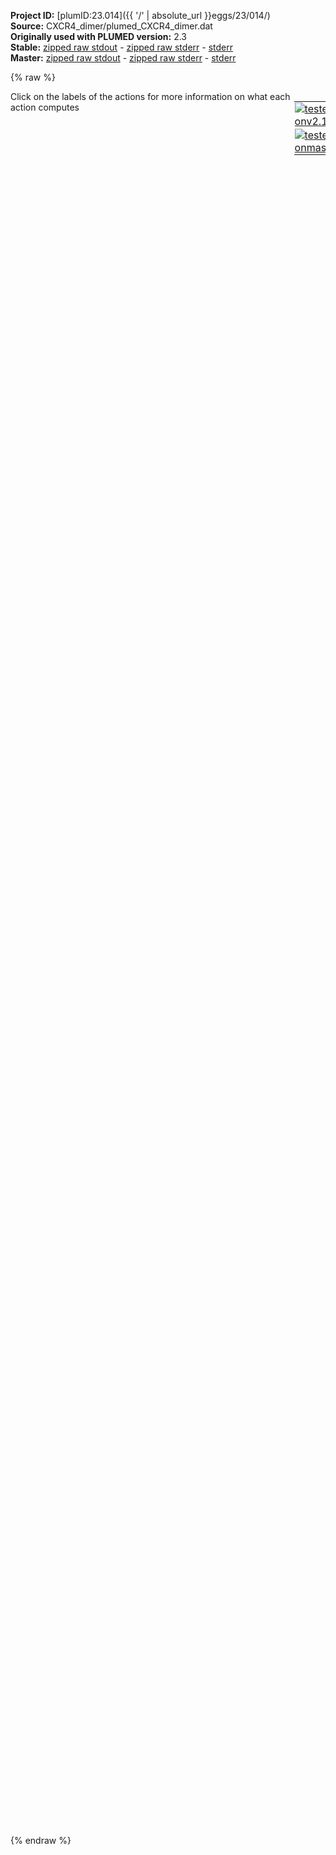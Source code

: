 **Project ID:** [plumID:23.014]({{ '/' | absolute_url }}eggs/23/014/)  
**Source:** CXCR4_dimer/plumed_CXCR4_dimer.dat  
**Originally used with PLUMED version:** 2.3  
**Stable:** [zipped raw stdout](plumed_CXCR4_dimer.dat.plumed.stdout.txt.zip) - [zipped raw stderr](plumed_CXCR4_dimer.dat.plumed.stderr.txt.zip) - [stderr](plumed_CXCR4_dimer.dat.plumed.stderr)  
**Master:** [zipped raw stdout](plumed_CXCR4_dimer.dat.plumed_master.stdout.txt.zip) - [zipped raw stderr](plumed_CXCR4_dimer.dat.plumed_master.stderr.txt.zip) - [stderr](plumed_CXCR4_dimer.dat.plumed_master.stderr)  

{% raw %}
<div style="width: 100%; float:left">
<div style="width: 90%; float:left" id="value_details_data/CXCR4_dimer/plumed_CXCR4_dimer.dat"> Click on the labels of the actions for more information on what each action computes </div>
<div style="width: 10%; float:left"><table><tr><td style="padding:1px"><a href="plumed_CXCR4_dimer.dat.plumed.stderr"><img src="https://img.shields.io/badge/v2.10-passing-green.svg" alt="tested onv2.10" /></a></td></tr><tr><td style="padding:1px"><a href="plumed_CXCR4_dimer.dat.plumed_master.stderr"><img src="https://img.shields.io/badge/master-passing-green.svg" alt="tested onmaster" /></a></td></tr></table></div></div>
<pre style="width=97%;">
<span class="plumedtooltip" style="color:green">WHOLEMOLECULES<span class="right">This action is used to rebuild molecules that can become split by the periodic boundary conditions. <a href="https://www.plumed.org/doc-master/user-doc/html/_w_h_o_l_e_m_o_l_e_c_u_l_e_s.html" style="color:green">More details</a><i></i></span></span> <span class="plumedtooltip">STRIDE<span class="right"> the frequency with which molecules are reassembled<i></i></span></span>=1 <span class="plumedtooltip">ENTITY0<span class="right">the atoms that make up a molecule that you wish to align<i></i></span></span>=62,131,132,220,222,226,230,232,324,418,517,521,526,622,634 <span class="plumedtooltip">ENTITY1<span class="right">the atoms that make up a molecule that you wish to align<i></i></span></span>=718,787,788,876,878,882,886,888,980,1074,1173,1177,1182,1278,1290

<span style="display:none;" id="data/CXCR4_dimer/plumed_CXCR4_dimer.dat">The WHOLEMOLECULES action with label <b></b> calculates something</span><b name="data/CXCR4_dimer/plumed_CXCR4_dimer.datcomA" onclick='showPath("data/CXCR4_dimer/plumed_CXCR4_dimer.dat","data/CXCR4_dimer/plumed_CXCR4_dimer.datcomA","data/CXCR4_dimer/plumed_CXCR4_dimer.datcomA","violet")'>comA</b><span style="display:none;" id="data/CXCR4_dimer/plumed_CXCR4_dimer.datcomA">The COM action with label <b>comA</b> calculates the following quantities:<table  align="center" frame="void" width="95%" cellpadding="5%"><tr><td width="5%"><b> Quantity </b>  </td><td width="5%"><b> Type </b>  </td><td><b> Description </b> </td></tr><tr><td width="5%">comA</td><td width="5%"><font color="violet">atoms</font></td><td>virtual atom calculated by COM action</td></tr></table></span>: <span class="plumedtooltip" style="color:green">COM<span class="right">Calculate the center of mass for a group of atoms. <a href="https://www.plumed.org/doc-master/user-doc/html/_c_o_m.html" style="color:green">More details</a><i></i></span></span> <span class="plumedtooltip">ATOMS<span class="right">the list of atoms which are involved the virtual atom's definition<i></i></span></span>=554,558
<b name="data/CXCR4_dimer/plumed_CXCR4_dimer.datcomB" onclick='showPath("data/CXCR4_dimer/plumed_CXCR4_dimer.dat","data/CXCR4_dimer/plumed_CXCR4_dimer.datcomB","data/CXCR4_dimer/plumed_CXCR4_dimer.datcomB","violet")'>comB</b><span style="display:none;" id="data/CXCR4_dimer/plumed_CXCR4_dimer.datcomB">The COM action with label <b>comB</b> calculates the following quantities:<table  align="center" frame="void" width="95%" cellpadding="5%"><tr><td width="5%"><b> Quantity </b>  </td><td width="5%"><b> Type </b>  </td><td><b> Description </b> </td></tr><tr><td width="5%">comB</td><td width="5%"><font color="violet">atoms</font></td><td>virtual atom calculated by COM action</td></tr></table></span>: <span class="plumedtooltip" style="color:green">COM<span class="right">Calculate the center of mass for a group of atoms. <a href="https://www.plumed.org/doc-master/user-doc/html/_c_o_m.html" style="color:green">More details</a><i></i></span></span> <span class="plumedtooltip">ATOMS<span class="right">the list of atoms which are involved the virtual atom's definition<i></i></span></span>=21,162,181,345,400,552,603
<b name="data/CXCR4_dimer/plumed_CXCR4_dimer.datcomC" onclick='showPath("data/CXCR4_dimer/plumed_CXCR4_dimer.dat","data/CXCR4_dimer/plumed_CXCR4_dimer.datcomC","data/CXCR4_dimer/plumed_CXCR4_dimer.datcomC","violet")'>comC</b><span style="display:none;" id="data/CXCR4_dimer/plumed_CXCR4_dimer.datcomC">The COM action with label <b>comC</b> calculates the following quantities:<table  align="center" frame="void" width="95%" cellpadding="5%"><tr><td width="5%"><b> Quantity </b>  </td><td width="5%"><b> Type </b>  </td><td><b> Description </b> </td></tr><tr><td width="5%">comC</td><td width="5%"><font color="violet">atoms</font></td><td>virtual atom calculated by COM action</td></tr></table></span>: <span class="plumedtooltip" style="color:green">COM<span class="right">Calculate the center of mass for a group of atoms. <a href="https://www.plumed.org/doc-master/user-doc/html/_c_o_m.html" style="color:green">More details</a><i></i></span></span> <span class="plumedtooltip">ATOMS<span class="right">the list of atoms which are involved the virtual atom's definition<i></i></span></span>=733,775,898,958,1102,1166,1300
<b name="data/CXCR4_dimer/plumed_CXCR4_dimer.datcomD" onclick='showPath("data/CXCR4_dimer/plumed_CXCR4_dimer.dat","data/CXCR4_dimer/plumed_CXCR4_dimer.datcomD","data/CXCR4_dimer/plumed_CXCR4_dimer.datcomD","violet")'>comD</b><span style="display:none;" id="data/CXCR4_dimer/plumed_CXCR4_dimer.datcomD">The COM action with label <b>comD</b> calculates the following quantities:<table  align="center" frame="void" width="95%" cellpadding="5%"><tr><td width="5%"><b> Quantity </b>  </td><td width="5%"><b> Type </b>  </td><td><b> Description </b> </td></tr><tr><td width="5%">comD</td><td width="5%"><font color="violet">atoms</font></td><td>virtual atom calculated by COM action</td></tr></table></span>: <span class="plumedtooltip" style="color:green">COM<span class="right">Calculate the center of mass for a group of atoms. <a href="https://www.plumed.org/doc-master/user-doc/html/_c_o_m.html" style="color:green">More details</a><i></i></span></span> <span class="plumedtooltip">ATOMS<span class="right">the list of atoms which are involved the virtual atom's definition<i></i></span></span>=955,958
<b name="data/CXCR4_dimer/plumed_CXCR4_dimer.datcom1" onclick='showPath("data/CXCR4_dimer/plumed_CXCR4_dimer.dat","data/CXCR4_dimer/plumed_CXCR4_dimer.datcom1","data/CXCR4_dimer/plumed_CXCR4_dimer.datcom1","violet")'>com1</b><span style="display:none;" id="data/CXCR4_dimer/plumed_CXCR4_dimer.datcom1">The COM action with label <b>com1</b> calculates the following quantities:<table  align="center" frame="void" width="95%" cellpadding="5%"><tr><td width="5%"><b> Quantity </b>  </td><td width="5%"><b> Type </b>  </td><td><b> Description </b> </td></tr><tr><td width="5%">com1</td><td width="5%"><font color="violet">atoms</font></td><td>virtual atom calculated by COM action</td></tr></table></span>: <span class="plumedtooltip" style="color:green">COM<span class="right">Calculate the center of mass for a group of atoms. <a href="https://www.plumed.org/doc-master/user-doc/html/_c_o_m.html" style="color:green">More details</a><i></i></span></span> <span class="plumedtooltip">ATOMS<span class="right">the list of atoms which are involved the virtual atom's definition<i></i></span></span>=62,131,132,220,222,226,230,232,324,418,517,521,526,622,634
<b name="data/CXCR4_dimer/plumed_CXCR4_dimer.datcom2" onclick='showPath("data/CXCR4_dimer/plumed_CXCR4_dimer.dat","data/CXCR4_dimer/plumed_CXCR4_dimer.datcom2","data/CXCR4_dimer/plumed_CXCR4_dimer.datcom2","violet")'>com2</b><span style="display:none;" id="data/CXCR4_dimer/plumed_CXCR4_dimer.datcom2">The COM action with label <b>com2</b> calculates the following quantities:<table  align="center" frame="void" width="95%" cellpadding="5%"><tr><td width="5%"><b> Quantity </b>  </td><td width="5%"><b> Type </b>  </td><td><b> Description </b> </td></tr><tr><td width="5%">com2</td><td width="5%"><font color="violet">atoms</font></td><td>virtual atom calculated by COM action</td></tr></table></span>: <span class="plumedtooltip" style="color:green">COM<span class="right">Calculate the center of mass for a group of atoms. <a href="https://www.plumed.org/doc-master/user-doc/html/_c_o_m.html" style="color:green">More details</a><i></i></span></span> <span class="plumedtooltip">ATOMS<span class="right">the list of atoms which are involved the virtual atom's definition<i></i></span></span>=718,787,788,876,878,882,886,888,980,1074,1173,1177,1182,1278,1290
<b name="data/CXCR4_dimer/plumed_CXCR4_dimer.datd" onclick='showPath("data/CXCR4_dimer/plumed_CXCR4_dimer.dat","data/CXCR4_dimer/plumed_CXCR4_dimer.datd","data/CXCR4_dimer/plumed_CXCR4_dimer.datd","black")'>d</b><span style="display:none;" id="data/CXCR4_dimer/plumed_CXCR4_dimer.datd">The DISTANCE action with label <b>d</b> calculates the following quantities:<table  align="center" frame="void" width="95%" cellpadding="5%"><tr><td width="5%"><b> Quantity </b>  </td><td width="5%"><b> Type </b>  </td><td><b> Description </b> </td></tr><tr><td width="5%">d.x</td><td width="5%"><font color="black">scalar</font></td><td>the x-component of the vector connecting the two atoms</td></tr><tr><td width="5%">d.y</td><td width="5%"><font color="black">scalar</font></td><td>the y-component of the vector connecting the two atoms</td></tr><tr><td width="5%">d.z</td><td width="5%"><font color="black">scalar</font></td><td>the z-component of the vector connecting the two atoms</td></tr></table></span>: <span class="plumedtooltip" style="color:green">DISTANCE<span class="right">Calculate the distance between a pair of atoms. <a href="https://www.plumed.org/doc-master/user-doc/html/_d_i_s_t_a_n_c_e.html" style="color:green">More details</a><i></i></span></span> <span class="plumedtooltip">ATOMS<span class="right">the pair of atom that we are calculating the distance between<i></i></span></span>=<b name="data/CXCR4_dimer/plumed_CXCR4_dimer.datcom1">com1</b>,<b name="data/CXCR4_dimer/plumed_CXCR4_dimer.datcom2">com2</b> <span class="plumedtooltip">COMPONENTS<span class="right"> calculate the x, y and z components of the distance separately and store them as label<i></i></span></span>
<b name="data/CXCR4_dimer/plumed_CXCR4_dimer.datdd" onclick='showPath("data/CXCR4_dimer/plumed_CXCR4_dimer.dat","data/CXCR4_dimer/plumed_CXCR4_dimer.datdd","data/CXCR4_dimer/plumed_CXCR4_dimer.datdd","black")'>dd</b><span style="display:none;" id="data/CXCR4_dimer/plumed_CXCR4_dimer.datdd">The COMBINE action with label <b>dd</b> calculates the following quantities:<table  align="center" frame="void" width="95%" cellpadding="5%"><tr><td width="5%"><b> Quantity </b>  </td><td width="5%"><b> Type </b>  </td><td><b> Description </b> </td></tr><tr><td width="5%">dd</td><td width="5%"><font color="black">scalar</font></td><td>a linear compbination</td></tr></table></span>: <span class="plumedtooltip" style="color:green">COMBINE<span class="right">Calculate a polynomial combination of a set of other variables. <a href="https://www.plumed.org/doc-master/user-doc/html/_c_o_m_b_i_n_e.html" style="color:green">More details</a><i></i></span></span> <span class="plumedtooltip">ARG<span class="right">the values input to this function<i></i></span></span>=<b name="data/CXCR4_dimer/plumed_CXCR4_dimer.datd">d.x</b>,<b name="data/CXCR4_dimer/plumed_CXCR4_dimer.datd">d.y</b> <span class="plumedtooltip">POWERS<span class="right"> the powers to which you are raising each of the arguments in your function<i></i></span></span>=2,2 <span class="plumedtooltip">PERIODIC<span class="right">if the output of your function is periodic then you should specify the periodicity of the function<i></i></span></span>=NO
<b name="data/CXCR4_dimer/plumed_CXCR4_dimer.datd2" onclick='showPath("data/CXCR4_dimer/plumed_CXCR4_dimer.dat","data/CXCR4_dimer/plumed_CXCR4_dimer.datd2","data/CXCR4_dimer/plumed_CXCR4_dimer.datd2","black")'>d2</b><span style="display:none;" id="data/CXCR4_dimer/plumed_CXCR4_dimer.datd2">The COMBINE action with label <b>d2</b> calculates the following quantities:<table  align="center" frame="void" width="95%" cellpadding="5%"><tr><td width="5%"><b> Quantity </b>  </td><td width="5%"><b> Type </b>  </td><td><b> Description </b> </td></tr><tr><td width="5%">d2</td><td width="5%"><font color="black">scalar</font></td><td>a linear compbination</td></tr></table></span>: <span class="plumedtooltip" style="color:green">COMBINE<span class="right">Calculate a polynomial combination of a set of other variables. <a href="https://www.plumed.org/doc-master/user-doc/html/_c_o_m_b_i_n_e.html" style="color:green">More details</a><i></i></span></span> <span class="plumedtooltip">ARG<span class="right">the values input to this function<i></i></span></span>=<b name="data/CXCR4_dimer/plumed_CXCR4_dimer.datdd">dd</b> <span class="plumedtooltip">POWERS<span class="right"> the powers to which you are raising each of the arguments in your function<i></i></span></span>=0.5 <span class="plumedtooltip">PERIODIC<span class="right">if the output of your function is periodic then you should specify the periodicity of the function<i></i></span></span>=NO
<b name="data/CXCR4_dimer/plumed_CXCR4_dimer.dattorsion" onclick='showPath("data/CXCR4_dimer/plumed_CXCR4_dimer.dat","data/CXCR4_dimer/plumed_CXCR4_dimer.dattorsion","data/CXCR4_dimer/plumed_CXCR4_dimer.dattorsion","black")'>torsion</b><span style="display:none;" id="data/CXCR4_dimer/plumed_CXCR4_dimer.dattorsion">The TORSION action with label <b>torsion</b> calculates the following quantities:<table  align="center" frame="void" width="95%" cellpadding="5%"><tr><td width="5%"><b> Quantity </b>  </td><td width="5%"><b> Type </b>  </td><td><b> Description </b> </td></tr><tr><td width="5%">torsion</td><td width="5%"><font color="black">scalar</font></td><td>the TORSION involving these atoms</td></tr></table></span>: <span class="plumedtooltip" style="color:green">TORSION<span class="right">Calculate a torsional angle. <a href="https://www.plumed.org/doc-master/user-doc/html/_t_o_r_s_i_o_n.html" style="color:green">More details</a><i></i></span></span> <span class="plumedtooltip">ATOMS<span class="right">the four atoms involved in the torsional angle<i></i></span></span>=<b name="data/CXCR4_dimer/plumed_CXCR4_dimer.datcomA">comA</b>,<b name="data/CXCR4_dimer/plumed_CXCR4_dimer.datcomB">comB</b>,<b name="data/CXCR4_dimer/plumed_CXCR4_dimer.datcomC">comC</b>,<b name="data/CXCR4_dimer/plumed_CXCR4_dimer.datcomD">comD</b>

<span id="data/CXCR4_dimer/plumed_CXCR4_dimer.datdefm_short"><b name="data/CXCR4_dimer/plumed_CXCR4_dimer.datm" onclick='showPath("data/CXCR4_dimer/plumed_CXCR4_dimer.dat","data/CXCR4_dimer/plumed_CXCR4_dimer.datm","data/CXCR4_dimer/plumed_CXCR4_dimer.datm","black")'>m</b><span style="display:none;" id="data/CXCR4_dimer/plumed_CXCR4_dimer.datm">The METAD action with label <b>m</b> calculates the following quantities:<table  align="center" frame="void" width="95%" cellpadding="5%"><tr><td width="5%"><b> Quantity </b>  </td><td width="5%"><b> Type </b>  </td><td><b> Description </b> </td></tr><tr><td width="5%">m.bias</td><td width="5%"><font color="black">scalar</font></td><td>the instantaneous value of the bias potential</td></tr></table></span>: <span class="plumedtooltip" style="color:green">METAD<span class="right">Used to performed metadynamics on one or more collective variables. This action has <a class="toggler" href='javascript:;' onclick='toggleDisplay("data/CXCR4_dimer/plumed_CXCR4_dimer.datdefm");'>hidden defaults</a>. <a href="https://www.plumed.org/doc-master/user-doc/html/_m_e_t_a_d.html">More details</a><i></i></span></span> <span class="plumedtooltip">ARG<span class="right">the labels of the scalars on which the bias will act<i></i></span></span>=<b name="data/CXCR4_dimer/plumed_CXCR4_dimer.datd2">d2</b>,<b name="data/CXCR4_dimer/plumed_CXCR4_dimer.dattorsion">torsion</b> <span class="plumedtooltip">SIGMA<span class="right">the widths of the Gaussian hills<i></i></span></span>=0.04,0.06 <span class="plumedtooltip">HEIGHT<span class="right">the heights of the Gaussian hills<i></i></span></span>=0.5 <span class="plumedtooltip">PACE<span class="right">the frequency for hill addition<i></i></span></span>=5000 <span class="plumedtooltip">BIASFACTOR<span class="right">use well tempered metadynamics and use this bias factor<i></i></span></span>=20 <span class="plumedtooltip">TEMP<span class="right">the system temperature - this is only needed if you are doing well-tempered metadynamics<i></i></span></span>=300 <span class="plumedtooltip">GRID_MIN<span class="right">the lower bounds for the grid<i></i></span></span>=1.3,-pi <span class="plumedtooltip">GRID_MAX<span class="right">the upper bounds for the grid<i></i></span></span>=8.5,pi <span class="plumedtooltip">GRID_WFILE<span class="right">the file on which to write the grid<i></i></span></span>=GRID_W.dat <span class="plumedtooltip">GRID_WSTRIDE<span class="right">write the grid to a file every N steps<i></i></span></span>=1000000 <span class="plumedtooltip">WALKERS_MPI<span class="right"> Switch on MPI version of multiple walkers - not compatible with WALKERS_* options other than WALKERS_DIR<i></i></span></span>
</span><span id="data/CXCR4_dimer/plumed_CXCR4_dimer.datdefm_long" style="display:none;"><b name="data/CXCR4_dimer/plumed_CXCR4_dimer.datm" onclick='showPath("data/CXCR4_dimer/plumed_CXCR4_dimer.dat","data/CXCR4_dimer/plumed_CXCR4_dimer.datm","data/CXCR4_dimer/plumed_CXCR4_dimer.datm","black")'>m</b>: <span class="plumedtooltip" style="color:green">METAD<span class="right">Used to performed metadynamics on one or more collective variables. This action uses the <a class="toggler" href='javascript:;' onclick='toggleDisplay("data/CXCR4_dimer/plumed_CXCR4_dimer.datdefm");'>defaults shown here</a>. <a href="https://www.plumed.org/doc-master/user-doc/html/_m_e_t_a_d.html">More details</a><i></i></span></span> <span class="plumedtooltip">ARG<span class="right">the labels of the scalars on which the bias will act<i></i></span></span>=<b name="data/CXCR4_dimer/plumed_CXCR4_dimer.datd2">d2</b>,<b name="data/CXCR4_dimer/plumed_CXCR4_dimer.dattorsion">torsion</b> <span class="plumedtooltip">SIGMA<span class="right">the widths of the Gaussian hills<i></i></span></span>=0.04,0.06 <span class="plumedtooltip">HEIGHT<span class="right">the heights of the Gaussian hills<i></i></span></span>=0.5 <span class="plumedtooltip">PACE<span class="right">the frequency for hill addition<i></i></span></span>=5000 <span class="plumedtooltip">BIASFACTOR<span class="right">use well tempered metadynamics and use this bias factor<i></i></span></span>=20 <span class="plumedtooltip">TEMP<span class="right">the system temperature - this is only needed if you are doing well-tempered metadynamics<i></i></span></span>=300 <span class="plumedtooltip">GRID_MIN<span class="right">the lower bounds for the grid<i></i></span></span>=1.3,-pi <span class="plumedtooltip">GRID_MAX<span class="right">the upper bounds for the grid<i></i></span></span>=8.5,pi <span class="plumedtooltip">GRID_WFILE<span class="right">the file on which to write the grid<i></i></span></span>=GRID_W.dat <span class="plumedtooltip">GRID_WSTRIDE<span class="right">write the grid to a file every N steps<i></i></span></span>=1000000 <span class="plumedtooltip">WALKERS_MPI<span class="right"> Switch on MPI version of multiple walkers - not compatible with WALKERS_* options other than WALKERS_DIR<i></i></span></span>  <span class="plumedtooltip">FILE<span class="right"> a file in which the list of added hills is stored<i></i></span></span>=HILLS
</span><br/><span class="plumedtooltip" style="color:green">UPPER_WALLS<span class="right">Defines a wall for the value of one or more collective variables, <a href="https://www.plumed.org/doc-master/user-doc/html/_u_p_p_e_r__w_a_l_l_s.html" style="color:green">More details</a><i></i></span></span> <span class="plumedtooltip">ARG<span class="right">the arguments on which the bias is acting<i></i></span></span>=<b name="data/CXCR4_dimer/plumed_CXCR4_dimer.datd2">d2</b> <span class="plumedtooltip">AT<span class="right">the positions of the wall<i></i></span></span>=8.0 <span class="plumedtooltip">KAPPA<span class="right">the force constant for the wall<i></i></span></span>=5000000.0 <span class="plumedtooltip">EXP<span class="right"> the powers for the walls<i></i></span></span>=2.0 <span class="plumedtooltip">OFFSET<span class="right"> the offset for the start of the wall<i></i></span></span>=0 <span class="plumedtooltip">LABEL<span class="right">a label for the action so that its output can be referenced in the input to other actions<i></i></span></span>=<b name="data/CXCR4_dimer/plumed_CXCR4_dimer.datuwalli" onclick='showPath("data/CXCR4_dimer/plumed_CXCR4_dimer.dat","data/CXCR4_dimer/plumed_CXCR4_dimer.datuwalli","data/CXCR4_dimer/plumed_CXCR4_dimer.datuwalli","black")'>uwalli</b><span style="display:none;" id="data/CXCR4_dimer/plumed_CXCR4_dimer.datuwalli">The UPPER_WALLS action with label <b>uwalli</b> calculates the following quantities:<table  align="center" frame="void" width="95%" cellpadding="5%"><tr><td width="5%"><b> Quantity </b>  </td><td width="5%"><b> Type </b>  </td><td><b> Description </b> </td></tr><tr><td width="5%">uwalli.bias</td><td width="5%"><font color="black">scalar</font></td><td>the instantaneous value of the bias potential</td></tr><tr><td width="5%">uwalli.force2</td><td width="5%"><font color="black">scalar</font></td><td>the instantaneous value of the squared force due to this bias potential</td></tr></table></span>
<br/><span class="plumedtooltip" style="color:green">PRINT<span class="right">Print quantities to a file. <a href="https://www.plumed.org/doc-master/user-doc/html/_p_r_i_n_t.html" style="color:green">More details</a><i></i></span></span> <span class="plumedtooltip">ARG<span class="right">the labels of the values that you would like to print to the file<i></i></span></span>=<b name="data/CXCR4_dimer/plumed_CXCR4_dimer.datd2">d2</b>,<b name="data/CXCR4_dimer/plumed_CXCR4_dimer.dattorsion">torsion</b> <span class="plumedtooltip">STRIDE<span class="right"> the frequency with which the quantities of interest should be output<i></i></span></span>=5000 <span class="plumedtooltip">FILE<span class="right">the name of the file on which to output these quantities<i></i></span></span>=COLVAR
<span class="plumedtooltip" style="color:green">FLUSH<span class="right">This command instructs plumed to flush all the open files with a user specified frequency. <a href="https://www.plumed.org/doc-master/user-doc/html/_f_l_u_s_h.html" style="color:green">More details</a><i></i></span></span> <span class="plumedtooltip">STRIDE<span class="right">the frequency with which all the open files should be flushed<i></i></span></span>=1000000
</pre>
{% endraw %}
